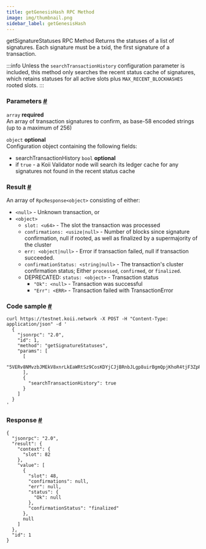 ```yaml
--- 
title: getGenesisHash RPC Method  
image: img/thumbnail.png 
sidebar_label: getGenesisHash 
---  
```

getSignatureStatuses RPC Method 
Returns the statuses of a list of signatures. Each signature must be a txid, the first signature of a transaction.

:::info
Unless the `searchTransactionHistory` configuration parameter is included, this method only searches the recent status cache of signatures, which retains statuses for all active slots plus `MAX_RECENT_BLOCKHASHES` rooted slots.
:::
### Parameters [#](#parameters)
`array` **required**  
An array of transaction signatures to confirm, as base-58 encoded strings (up to a maximum of 256)  

`object` **optional**  
Configuration object containing the following fields:  
- searchTransactionHistory `bool` **optional**  
- if `true` - a Koii Validator node will search its ledger cache for any signatures not found in the recent status cache

### Result [#](#result)

An array of `RpcResponse<object>` consisting of either:

*   `<null>` - Unknown transaction, or
*   `<object>`
    *   `slot: <u64>` - The slot the transaction was processed
    *   `confirmations: <usize|null>` - Number of blocks since signature confirmation, null if rooted, as well as finalized by a supermajority of the cluster
    *   `err: <object|null>` - Error if transaction failed, null if transaction succeeded. 
    *   `confirmationStatus: <string|null>` - The transaction's cluster confirmation status; Either `processed`, `confirmed`, or `finalized`. 
    *   DEPRECATED: `status: <object>` - Transaction status
        *   `"Ok": <null>` - Transaction was successful
        *   `"Err": <ERR>` - Transaction failed with TransactionError

### Code sample [#](#code-sample)

```
curl https://testnet.koii.network -X POST -H "Content-Type: application/json" -d '
  {
    "jsonrpc": "2.0",
    "id": 1,
    "method": "getSignatureStatuses",
    "params": [
      [
        "5VERv8NMvzbJMEkV8xnrLkEaWRtSz9CosKDYjCJjBRnbJLgp8uirBgmQpjKhoR4tjF3ZpRzrFmBV6UjKdiSZkQUW"
      ],
      {
        "searchTransactionHistory": true
      }
    ]
  }
'
```


### Response [#](#response)

```
{
  "jsonrpc": "2.0",
  "result": {
    "context": {
      "slot": 82
    },
    "value": [
      {
        "slot": 48,
        "confirmations": null,
        "err": null,
        "status": {
          "Ok": null
        },
        "confirmationStatus": "finalized"
      },
      null
    ]
  },
  "id": 1
}
```
